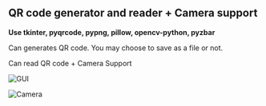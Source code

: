 ## QR code generator and reader + Camera support

**Use tkinter, pyqrcode, pypng, pillow, opencv-python, pyzbar**

Can generates QR code. You may choose to save as a file or not.

Can read QR code + Camera Support

![GUI](https://github.com/FujiAshira48261571644143/QRCode/blob/main/qr_gui.png?raw=true)

![Camera](https://github.com/FujiAshira48261571644143/QRCode/blob/main/cam.png?raw=true)
